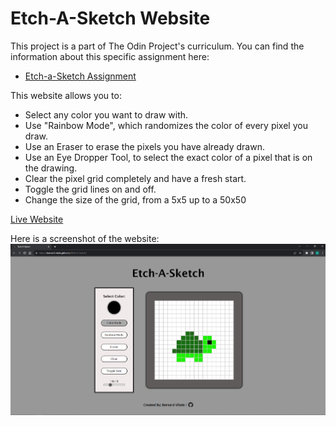 # Etch-A-Sketch Website

This project is a part of The Odin Project's curriculum. You can find the information about this specific assignment here:
- [Etch-a-Sketch Assignment](https://www.theodinproject.com/lessons/foundations-etch-a-sketch)

This website allows you to:
- Select any color you want to draw with.
- Use "Rainbow Mode", which randomizes the color of every pixel you draw.
- Use an Eraser to erase the pixels you have already drawn.
- Use an Eye Dropper Tool, to select the exact color of a pixel that is on the drawing.
- Clear the pixel grid completely and have a fresh start.
- Toggle the grid lines on and off.
- Change the size of the grid, from a 5x5 up to a 50x50

[Live Website](https://bernard-vitale.github.io/Etch-A-Sketch/)

Here is a screenshot of the website:
![Alt text](Screenshot.PNG)